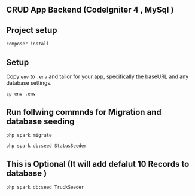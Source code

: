 ## CRUD App Backend (CodeIgniter 4 , MySql )

## Project setup
```
composer install

```

## Setup

Copy `env` to `.env` and tailor for your app, specifically the baseURL
and any database settings.

```
cp env .env

```

## Run follwing commnds for Migration and database seeding
```
php spark migrate
```
```
php spark db:seed StatusSeeder
```
## This is Optional (It will add defalut 10 Records to database )

```
php spark db:seed TruckSeeder

```


